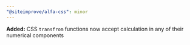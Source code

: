 ```yaml
---
"@siteimprove/alfa-css": minor
---
```


**Added:** CSS `transfrom` functions now accept calculation in any of their numerical components
